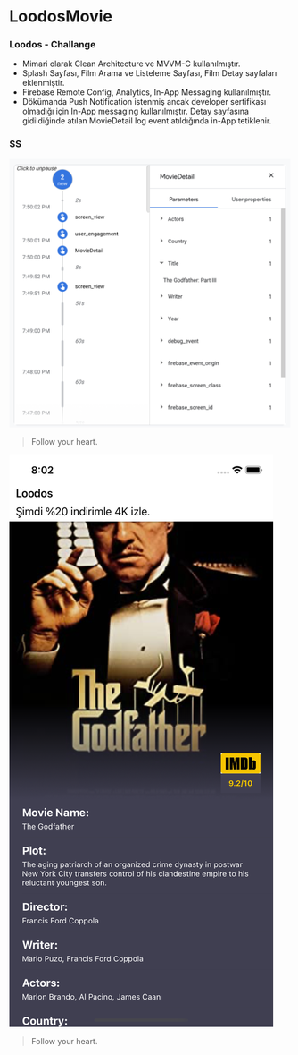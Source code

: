 # LoodosMovie

### Loodos - Challange 

- Mimari olarak Clean Architecture ve MVVM-C kullanılmıştır.
- Splash Sayfası, Film Arama ve Listeleme Sayfası, Film Detay sayfaları eklenmiştir.
- Firebase Remote Config, Analytics, In-App Messaging kullanılmıştır.
- Dökümanda Push Notification istenmiş ancak developer sertifikası olmadığı için In-App messaging kullanılmıştır. Detay sayfasına gidildiğinde atılan MovieDetail log event atıldığında in-App tetiklenir.

### SS

![](https://github.com/namikkaya/LoodosMovie/blob/main/logEvent.png?raw=true)

> Follow your heart.

![](https://github.com/namikkaya/LoodosMovie/blob/main/inAppMessaging.png?raw=true)

> Follow your heart.
